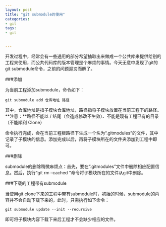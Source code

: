 ```yaml
---
layout: post
title: "git submodule的使用"
categories:
- git
tags:
- git


---
```


开发过程中，经常会有一些通用的部分希望抽取出来做成一个公共库来提供给别的工程来使用，而公共代码库的版本管理是个麻烦的事情。今天无意中发现了git的git submodule命令，之前的问题迎刃而解了。

###添加

为当前工程添加submodule，命令如下：

	git submodule add 仓库地址 路径
	
其中，仓库地址是指子模块仓库地址，路径指将子模块放置在当前工程下的路径。    
**注意：**路径不能以 / 结尾（会造成修改不生效）、不能是现有工程已有的目录（不能順利 Clone）

命令执行完成，会在当前工程根路径下生成一个名为“.gitmodules”的文件，其中记录了子模块的信息。添加完成以后，再将子模块所在的文件夹添加到工程中即可。

###删除

submodule的删除稍微麻烦点：首先，要在“.gitmodules”文件中删除相应配置信息。然后，执行“git rm –cached ”命令将子模块所在的文件从git中删除。

###下载的工程带有submodule

当使用git clone下来的工程中带有submodule时，初始的时候，submodule的内容并不会自动下载下来的，此时，只需执行如下命令：

	git submodule update --init --recursive
	
即可将子模块内容下载下来后工程才不会缺少相应的文件。

